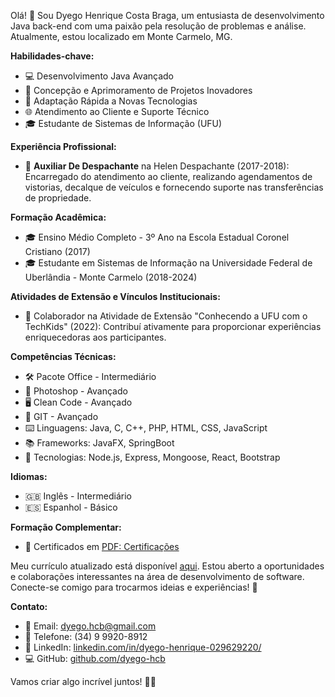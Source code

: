 Olá! 👋 Sou Dyego Henrique Costa Braga, um entusiasta de desenvolvimento Java back-end com uma paixão pela resolução de problemas e análise. Atualmente, estou localizado em Monte Carmelo, MG.

**Habilidades-chave:**
- 💻 Desenvolvimento Java Avançado
- 🚀 Concepção e Aprimoramento de Projetos Inovadores
- 🔄 Adaptação Rápida a Novas Tecnologias
- 🌐 Atendimento ao Cliente e Suporte Técnico
- 🎓 Estudante de Sistemas de Informação (UFU)

**Experiência Profissional:**
- 🏢 **Auxiliar De Despachante** na Helen Despachante (2017-2018): Encarregado do atendimento ao cliente, realizando agendamentos de vistorias, decalque de veículos e fornecendo suporte nas transferências de propriedade.

**Formação Acadêmica:**
- 🎓 Ensino Médio Completo - 3º Ano na Escola Estadual Coronel Cristiano (2017)
- 🎓 Estudante em Sistemas de Informação na Universidade Federal de Uberlândia - Monte Carmelo (2018-2024)

**Atividades de Extensão e Vínculos Institucionais:**
- 🤝 Colaborador na Atividade de Extensão "Conhecendo a UFU com o TechKids" (2022): Contribuí ativamente para proporcionar experiências enriquecedoras aos participantes.

**Competências Técnicas:**
- 🛠️ Pacote Office - Intermediário
- 🎨 Photoshop - Avançado
- 🖥️ Clean Code - Avançado
- 🔄 GIT - Avançado
- ⌨️ Linguagens: Java, C, C++, PHP, HTML, CSS, JavaScript
- 📚 Frameworks: JavaFX, SpringBoot
- 🚀 Tecnologias: Node.js, Express, Mongoose, React, Bootstrap

**Idiomas:**
- 🇬🇧 Inglês - Intermediário
- 🇪🇸 Espanhol - Básico

**Formação Complementar:**
- 📜 Certificados em [PDF: Certificações]([link_para_certificados](https://drive.google.com/drive/u/1/folders/1FRAVPFIMOKAP_1iuCqRkJ8mFHK73uw24))

Meu currículo atualizado está disponível [aqui](https://drive.google.com/drive/u/1/folders/1zzqI94uNpA2IU0JEbEmbaMd3CNc0rw3w). Estou aberto a oportunidades e colaborações interessantes na área de desenvolvimento de software. Conecte-se comigo para trocarmos ideias e experiências! 🚀

**Contato:**
- 📧 Email: dyego.hcb@gmail.com
- 📱 Telefone: (34) 9 9920-8912
- 🔗 LinkedIn: [linkedin.com/in/dyego-henrique-029629220/](https://www.linkedin.com/in/dyego-henrique-029629220/)
- 💻 GitHub: [github.com/dyego-hcb](https://github.com/dyego-hcb)

Vamos criar algo incrível juntos! 🚀✨
